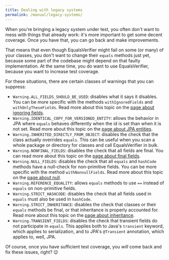 ```yaml
---
title: Dealing with legacy systems
permalink: /manual/legacy-systems/
---
```

When you're bringing a legacy system under test, you often don't want to mess with things that already work: it's more important to get some decent coverage. Once you have that, you can go back and make improvements.

That means that even though EqualsVerifier might fail on some (or many) of your classes, you don't want to change their `equals` methods just yet, because some part of the codebase might depend on that faulty implementation. At the same time, you do want to use EqualsVerifier, because you want to increase test coverage.

For these situations, there are certain classes of warnings that you can suppress:

* `Warning.ALL_FIELDS_SHOULD_BE_USED`: disables what it says it disables. You can be more specific with the methods `withIgnoredFields` and `withOnlyTheseFields`. Read more about this topic on the [page about ignoring fields](/equalsverifier/manual/ignoring-fields).
* `Warning.IDENTICAL_COPY_FOR_VERSIONED_ENTITY`: allows the behavior in JPA where `equals` behaves differently when the id is set than when it is not set. Read more about this topic on the [page about JPA entities](/equalsverifier/manual/jpa-entities).
* `Warning.INHERITED_DIRECTLY_FROM_OBJECT`: disables the check that the class actually overrides `equals`. This can be useful when you scan a whole package or directory for classes and call EqualsVerifier in bulk.
* `Warning.NONFINAL_FIELDS`: disables the check that all fields are final. You can read more about this topic on the [page about final fields](/equalsverifier/manual/final).
* `Warning.NULL_FIELDS`: disables the check that all `equals` and `hashCode` methods have a null-check for non-primitive fields. You can be more specific with the method `withNonnullFields`. Read more about this topic on the [page about null](/equalsverifier/manual/null).
* `Warning.REFERENCE_EQUALITY`: allows `equals` methods to use `==` instead of `equals` on non-primitive fields.
* `Warning.STRICT_HASHCODE`: disables the check that all fields used in `equals` must also be used in `hashCode`.
* `Warning.STRICT_INHERITANCE`: disables the check that classes or their `equals` methods be final, or that inheritance is properly accounted for. Read more about this topic on the [page about inheritance](/equalsverifier/manual/inheritance).
* `Warning.TRANSIENT_FIELDS`: disables the check that transient fields do not participate in `equals`. This applies both to Java's `transient` keyword, which applies to serialization, and to JPA's `@Transient` annotation, which applies to, well, JPA.

Of course, once you have sufficient test coverage, you _will_ come back and fix these issues, right? 😉

